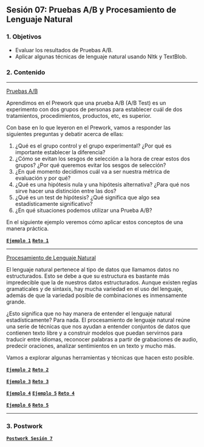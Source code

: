
## Sesión 07: Pruebas A/B y Procesamiento de Lenguaje Natural

### 1. Objetivos

- Evaluar los resultados de Pruebas A/B.
- Aplicar algunas técnicas de lenguaje natural usando Nltk y TextBlob.

### 2. Contenido

---

<ins>Pruebas A/B</ins>

Aprendimos en el Prework que una prueba A/B (A/B Test) es un experimento con dos grupos de personas para establecer cuál de dos tratamientos, procedimientos, productos, etc, es superior.

Con base en lo que leyeron en el Prework, vamos a responder las siguientes preguntas y debatir acerca de ellas:

1. ¿Qué es el grupo control y el grupo experimental? ¿Por qué es importante establecer la diferencia?
2. ¿Cómo se evitan los sesgos de selección a la hora de crear estos dos grupos? ¿Por qué queremos evitar los sesgos de selección?
3. ¿En qué momento decidimos cuál va a ser nuestra métrica de evaluación y por qué?
4. ¿Qué es una hipótesis nula y una hipótesis alternativa? ¿Para qué nos sirve hacer una distinción entre las dos?
5. ¿Qué es un test de hipótesis? ¿Qué significa que algo sea estadísticamente significativo?
6. ¿En qué situaciones podemos utilizar una Prueba A/B?

En el siguiente ejemplo veremos cómo aplicar estos conceptos de una manera práctica.

> 

[**`Ejemplo 1`**](Ejemplo-01/pruebas_ab.ipynb)
[**`Reto 1`**](Reto-01/pruebas_ab.ipynb)

---

<ins>Procesamiento de Lenguaje Natural</ins>

El lenguaje natural pertenece al tipo de datos que llamamos datos no estructurados. Esto se debe a que su estructura es bastante más impredecible que la de nuestros datos estructurados. Aunque existen reglas gramaticales y de sintaxis, hay mucha variedad en el uso del lenguaje, además de que la variedad posible de combinaciones es inmensamente grande.

¿Esto significa que no hay manera de entender el lenguaje natural estadísticamente? Para nada. El procesamiento de lenguaje natural reúne una serie de técnicas que nos ayudan a entender conjuntos de datos que contienen texto libre y a construir modelos que puedan servirnos para traducir entre idiomas, reconocer palabras a partir de grabaciones de audio, predecir oraciones, analizar sentimientos en un texto y mucho más.

Vamos a explorar algunas herramientas y técnicas que hacen esto posible.

> 

[**`Ejemplo 2`**](Ejemplo-02/regex.ipynb)
[**`Reto 2`**](Reto-02/regex.ipynb)

[**`Ejemplo 3`**](Ejemplo-03/nltk_text.ipynb)
[**`Reto 3`**](Reto-03/nltk_text.ipynb)

[**`Ejemplo 4`**](Ejemplo-04/nltk_freq_dist.ipynb)
[**`Ejemplo 5`**](Ejemplo-05/nlp_visualizaciones.ipynb)
[**`Reto 4`**](Reto-04/nltk_freq_dist_y_visualizaciones.ipynb)

[**`Ejemplo 6`**](Ejemplo-06/analisis_de_sentimientos.ipynb)
[**`Reto 5`**](Reto-05/analisis_de_sentimientos.ipynb)

---

### 3. Postwork

[**`Postwork Sesión 7`**](Postwork/Readme.md)
